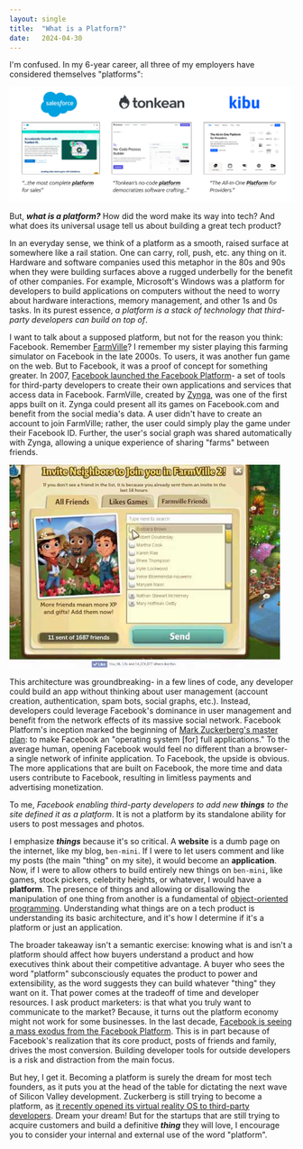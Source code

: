 ```yaml
---
layout: single
title:  "What is a Platform?"
date:   2024-04-30
---
```


I'm confused. In my 6-year career, all three of my employers have considered themselves "platforms":

<img src="../assets/images/employer platform description.png" alt="Employers Calling Themselves Platforms" style="zoom:50%;" />

But, ***what is a platform?*** How did the word make its way into tech? And what does its universal usage tell us about building a great tech product?

In an everyday sense, we think of a platform as a smooth, raised surface at somewhere like a rail station. One can carry, roll, push, etc. any thing on it. Hardware and software companies used this metaphor in the 80s and 90s when they were building surfaces above a rugged underbelly for the benefit of other companies. For example, Microsoft's Windows was a platform for developers to build applications on computers without the need to worry about hardware interactions, memory management, and other 1s and 0s tasks. In its purest essence, *a platform is a stack of technology that third-party developers can build on top of*.

I want to talk about a supposed platform, but not for the reason you think: Facebook. Remember [FarmVille](https://farmville3.com/)? I remember my sister playing this farming simulator on Facebook in the late 2000s. To users, it was another fun game on the web. But to Facebook, it was a proof of concept for something greater. In 2007, [Facebook launched the Facebook Platform](https://techcrunch.com/2007/05/24/facebook-launches-facebook-platform-they-are-the-anti-myspace/)- a set of tools for third-party developers to create their own applications and services that access data in Facebook. FarmVille, created by [Zynga](https://www.zynga.com/), was one of the first apps built on it. Zynga could present all its games on Facebook.com and benefit from the social media's data. A user didn't have to create an account to join FarmVille; rather, the user could simply play the game under their Facebook ID. Further, the user's social graph was shared automatically with Zynga, allowing a unique experience of sharing "farms" between friends.

<img src="../assets/images/farmville.jpg" alt="How to add facebook friends / neighbors in farmville 2 ( FV2 ) - YouTube"  />

This architecture was groundbreaking- in a few lines of code, any developer could build an app without thinking about user management (account creation, authentication, spam bots, social graphs, etc.). Instead, developers could leverage Facebook's dominance in user management and benefit from the network effects of its massive social network. Facebook Platform's inception marked the beginning of [Mark Zuckerberg's master plan](https://arc.net/l/quote/vxyejnyb): to make Facebook an "operating system [for] full applications." To the average human, opening Facebook would feel no different than a browser- a single network of infinite application. To Facebook, the upside is obvious. The more applications that are built on Facebook, the more time and data users contribute to Facebook, resulting in limitless payments and advertising monetization.

To me, *Facebook enabling third-party developers to add new **things** to the site defined it as a platform*. It is not a platform by its standalone ability for users to post messages and photos. 

I emphasize ***things*** because it's so critical. A **website** is a dumb page on the internet, like my blog, `ben-mini`. If I were to let users comment and like my posts (the main "thing" on my site), it would become an **application**. Now, if I were to allow others to build entirely new things on `ben-mini`, like games, stock pickers, celebrity heights, or whatever, I would have a **platform**. The presence of things and allowing or disallowing the manipulation of one thing from another is a fundamental of [object-oriented programming](https://en.wikipedia.org/wiki/Object-oriented_programming). Understanding what things are on a tech product is understanding its basic architecture, and it's how I determine if it's a platform or just an application.

The broader takeaway isn't a semantic exercise: knowing what is and isn't a platform should affect how buyers understand a product and how executives think about their competitive advantage. A buyer who sees the word "platform" subconsciously equates the product to power and extensibility, as the word suggests they can build whatever "thing" they want on it. That power comes at the tradeoff of time and developer resources. I ask product marketers: is that what you truly want to communicate to the market? Because, it turns out the platform economy might not work for some businesses. In the last decade, [Facebook is seeing a mass exodus from the Facebook Platform](https://andrewchen.com/why-developers-are-leaving-the-facebook-platform/). This is in part because of Facebook's realization that its core product, posts of friends and family, drives the most conversion. Building developer tools for outside developers is a risk and distraction from the main focus.

But hey, I get it. Becoming a platform is surely the dream for most tech founders, as it puts you at the head of the table for dictating the next wave of Silicon Valley development. Zuckerberg is still trying to become a platform, as [it recently opened its virtual reality OS to third-party developers](https://about.fb.com/news/2024/04/introducing-our-open-mixed-reality-ecosystem/). Dream your dream! But for the startups that are still trying to acquire customers and build a definitive ***thing*** they will love, I encourage you to consider your internal and external use of the word "platform".